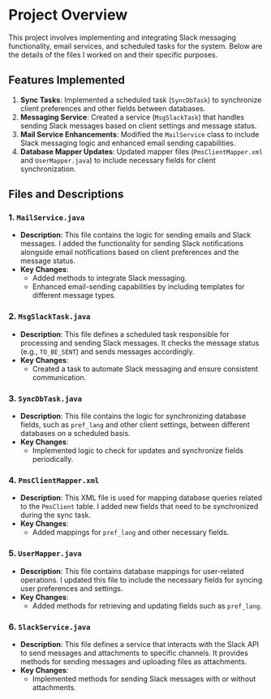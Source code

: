 # Project Overview

This project involves implementing and integrating Slack messaging functionality, email services, and scheduled tasks for the system. Below are the details of the files I worked on and their specific purposes.

## Features Implemented
1. **Sync Tasks**: Implemented a scheduled task (`SyncDbTask`) to synchronize client preferences and other fields between databases.
2. **Messaging Service**: Created a service (`MsgSlackTask`) that handles sending Slack messages based on client settings and message status.
3. **Mail Service Enhancements**: Modified the `MailService` class to include Slack messaging logic and enhanced email sending capabilities.
4. **Database Mapper Updates**: Updated mapper files (`PmsClientMapper.xml` and `UserMapper.java`) to include necessary fields for client synchronization.

## Files and Descriptions

### 1. `MailService.java`
- **Description**: This file contains the logic for sending emails and Slack messages. I added the functionality for sending Slack notifications alongside email notifications based on client preferences and the message status.
- **Key Changes**:
  - Added methods to integrate Slack messaging.
  - Enhanced email-sending capabilities by including templates for different message types.

### 2. `MsgSlackTask.java`
- **Description**: This file defines a scheduled task responsible for processing and sending Slack messages. It checks the message status (e.g., `TO_BE_SENT`) and sends messages accordingly.
- **Key Changes**:
  - Created a task to automate Slack messaging and ensure consistent communication.

### 3. `SyncDbTask.java`
- **Description**: This file contains the logic for synchronizing database fields, such as `pref_lang` and other client settings, between different databases on a scheduled basis.
- **Key Changes**:
  - Implemented logic to check for updates and synchronize fields periodically.

### 4. `PmsClientMapper.xml`
- **Description**: This XML file is used for mapping database queries related to the `PmsClient` table. I added new fields that need to be synchronized during the sync task.
- **Key Changes**:
  - Added mappings for `pref_lang` and other necessary fields.

### 5. `UserMapper.java`
- **Description**: This file contains database mappings for user-related operations. I updated this file to include the necessary fields for syncing user preferences and settings.
- **Key Changes**:
  - Added methods for retrieving and updating fields such as `pref_lang`.

### 6. `SlackService.java`
- **Description**: This file defines a service that interacts with the Slack API to send messages and attachments to specific channels. It provides methods for sending messages and uploading files as attachments.
- **Key Changes**:
  - Implemented methods for sending Slack messages with or without attachments.
